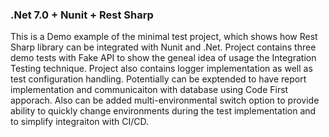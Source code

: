 ### .Net 7.0 + Nunit + Rest Sharp
This is a Demo example of the minimal test project,
which shows how Rest Sharp library can be integrated with Nunit and .Net.
Project contains three demo tests with Fake API to show the geneal idea
of usage the Integration Testing technique.
Project also contains logger implementation as well as test configuration handling.
Potentially can be exptended to have report implementation
and communicaiton with database using Code First apporach. Also can be added
multi-environmental switch option to provide ability to quickly change environments
during the test implementation and to simplify integraiton with CI/CD.  
